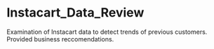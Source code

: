 # Instacart_Data_Review
Examination of Instacart data to detect trends of previous customers.  Provided business reccomendations.  
